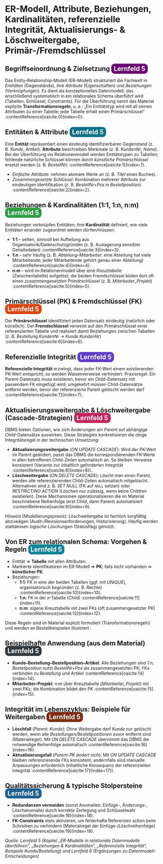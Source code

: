 <h1>ER-Modell, Attribute, Beziehungen, Kardinalitäten, referenzielle Integrität, Aktualisierungs- &amp; Löschweitergabe, Primär-/Fremdschlüssel</h1>

<h2>Begriffseinordnung &amp; Zielsetzung <span style="background-color:#6a0572; color:white; padding:4px 8px; border-radius:12px;">Lernfeld 5</span></h2>
<p>Das Entity-Relationship-Modell (ER-Modell) strukturiert die Fachwelt in <em>Entitäten</em> (Gegenstände), ihre <em>Attribute</em> (Eigenschaften) und <em>Beziehungen</em> (Verknüpfungen). Es dient als konzeptionelles Datenmodell, das anschließend systematisch in ein relationales Schema überführt wird (Tabellen, Schlüssel, Constraints). Für die Überführung nennt das Material explizite <strong>Transformationsregeln</strong>, u. a.: „Ein Entitätstyp wird mit all seinen Attributen zu einer Tabelle; jede Tabelle erhält einen Primärschlüssel“ :contentReference[oaicite:0]{index=0}.</p>

<h2>Entitäten &amp; Attribute <span style="background-color:#0b7285; color:white; padding:4px 8px; border-radius:12px;">Lernfeld 5</span></h2>
<p>Eine <strong>Entität</strong> repräsentiert einen eindeutig identifizierbaren Gegenstand (z. B. <em>Kunde</em>, <em>Artikel</em>). <strong>Attribute</strong> beschreiben Merkmale (z. B. <em>KundenNr</em>, <em>Name</em>). Bei der Überführung ins Relationenmodell werden Entitätstypen zu Tabellen; fehlende natürliche Schlüssel können durch <em>künstliche Primärschlüssel</em> ersetzt werden (z. B. <em>BestellNr</em>) :contentReference[oaicite:1]{index=1}.</p>
<ul>
  <li><em>Einfache Attribute</em>: nehmen atomare Werte an (z. B. <em>Titel</em> eines Buches).</li>
  <li><em>Zusammengesetzte Schlüssel</em>: Kombination mehrerer Attribute zur eindeutigen Identifikation (z. B. <em>BestellNr+Pos</em> in <em>Bestellposition</em>) :contentReference[oaicite:2]{index=2}.</li>
</ul>

<h2>Beziehungen &amp; Kardinalitäten (1:1, 1:n, n:m) <span style="background-color:#2f9e44; color:white; padding:4px 8px; border-radius:12px;">Lernfeld 5</span></h2>
<p>Beziehungen verknüpfen Entitäten; ihre <strong>Kardinalität</strong> definiert, wie viele Entitäten einander zugeordnet werden dürfen/müssen:</p>
<ul>
  <li><strong>1:1</strong> – selten, sinnvoll bei Aufteilung aus Organisatorik/Datenschutzgründen (z. B. Auslagerung sensibler Gehaltsdaten) :contentReference[oaicite:3]{index=3}.</li>
  <li><strong>1:n</strong> – sehr häufig (z. B. <em>Abteilung</em>–<em>Mitarbeiter</em>: eine Abteilung hat viele Mitarbeitende; jeder Mitarbeitende gehört genau einer Abteilung) :contentReference[oaicite:4]{index=4}.</li>
  <li><strong>n:m</strong> – wird im Relationenmodell über eine <em>Kreuztabelle</em> (Zwischentabelle) aufgelöst; die beiden Fremdschlüssel bilden dort oft einen <em>zusammengesetzten Primärschlüssel</em> (z. B. <em>Mitarbeiter_Projekt</em>) :contentReference[oaicite:5]{index=5}.</li>
</ul>

<h2>Primärschlüssel (PK) &amp; Fremdschlüssel (FK) <span style="background-color:#d9480f; color:white; padding:4px 8px; border-radius:12px;">Lernfeld 5</span></h2>
<p>Der <strong>Primärschlüssel</strong> identifiziert jeden Datensatz eindeutig (natürlich oder künstlich). Der <strong>Fremdschlüssel</strong> verweist auf den Primärschlüssel einer referenzierten Tabelle und realisiert damit Beziehungen zwischen Tabellen (z. B. <em>Bestellung.KundenNr → Kunde.KundenNr</em>) :contentReference[oaicite:6]{index=6}.</p>

<h2>Referenzielle Integrität <span style="background-color:#5f3dc4; color:white; padding:4px 8px; border-radius:12px;">Lernfeld 5</span></h2>
<p><strong>Referenzielle Integrität</strong> erzwingt, dass jeder FK-Wert einem existierenden PK-Wert entspricht; so werden Waisenverweise verhindert. Praxisregel: Ein Parent-Datensatz muss existieren, bevor ein Child-Datensatz mit passendem FK eingefügt wird; umgekehrt müssen Child-Datensätze entfernt werden, bevor der referenzierte Parent gelöscht werden darf :contentReference[oaicite:7]{index=7}.</p>

<h2>Aktualisierungsweitergabe &amp; Löschweitergabe (Cascade-Strategien) <span style="background-color:#c2255c; color:white; padding:4px 8px; border-radius:12px;">Lernfeld 5</span></h2>
<p>DBMS bieten Optionen, wie sich Änderungen am <em>Parent</em> auf abhängige <em>Child</em>-Datensätze auswirken. Diese Strategien konkretisieren die obige Integritätsregel in der technischen Umsetzung:</p>
<ul>
  <li><strong>Aktualisierungsweitergabe</strong> (<em>ON UPDATE CASCADE</em>): Wird der PK-Wert im Parent geändert, passt das DBMS die korrespondierenden FK-Werte in allen betroffenen Child-Zeilen automatisch an. So bleiben Verweise konsistent (Variante zur inhaltlich geforderten Integrität :contentReference[oaicite:8]{index=8}).</li>
  <li><strong>Löschweitergabe</strong> (<em>ON DELETE CASCADE</em>): Löscht man einen Parent, werden alle referenzierenden Child-Zeilen automatisch mitgelöscht. Alternativen sind z. B. <em>SET NULL</em> (FK auf <code>NULL</code> setzen) oder <em>RESTRICT/NO ACTION</em> (Löschen nur zulässig, wenn keine Children existieren). Diese Mechanismen operationalisieren die im Material beschriebene Reihenfolge (erst Child, dann Parent) automatisiert :contentReference[oaicite:9]{index=9}.</li>
</ul>
<p><em>Hinweis (Modellierungspraxis):</em> Löschweitergabe ist fachlich sorgfältig abzuwägen (Audit-/Revisionsanforderungen, Historisierung). Häufig werden stattdessen <em>logische Löschungen</em> (Statusflag) genutzt.</p>

<h2>Von ER zum relationalen Schema: Vorgehen &amp; Regeln <span style="background-color:#0c8599; color:white; padding:4px 8px; border-radius:12px;">Lernfeld 5</span></h2>
<ul>
  <li>Entität ⇒ <strong>Tabelle</strong> mit allen Attributen.</li>
  <li>Markierte Identifikatoren im ER-Modell ⇒ <strong>PK</strong>; falls nicht vorhanden ⇒ <strong>künstlicher PK</strong>.</li>
  <li>Beziehungen:
    <ul>
      <li><strong>1:1</strong>: FK in eine der beiden Tabellen (ggf. mit <em>UNIQUE</em>), organisatorisch begründen (z. B. Rechte) :contentReference[oaicite:10]{index=10}.</li>
      <li><strong>1:n</strong>: FK in der <em>n</em>-Tabelle (Child) :contentReference[oaicite:11]{index=11}.</li>
      <li><strong>n:m</strong>: eigene Kreuztabelle mit zwei FKs (oft zusammengesetzter PK) :contentReference[oaicite:12]{index=12}.</li>
    </ul>
  </li>
</ul>
<p>Diese Regeln sind im Material explizit formuliert (Transformationsregeln) und werden an Bestellbeispielen illustriert .</p>

<h2>Beispielhafte Anwendung (aus dem Material) <span style="background-color:#343a40; color:white; padding:4px 8px; border-radius:12px;">Lernfeld 5</span></h2>
<ul>
  <li><strong>Kunde–Bestellung–Bestellposition–Artikel</strong>: Alle Beziehungen sind 1:n; <em>Bestellposition</em> nutzt <em>BestellNr+Pos</em> als zusammengesetzten PK; FKs verbinden zu <em>Bestellung</em> und <em>Artikel</em> :contentReference[oaicite:14]{index=14}.</li>
  <li><strong>Mitarbeiter–Projekt</strong>: n:m über Kreuztabelle (<em>Mitarbeiter_Projekt</em>) mit zwei FKs; die Kombination bildet den PK :contentReference[oaicite:15]{index=15}.</li>
</ul>

<h2>Integrität im Lebenszyklus: Beispiele für Weitergaben <span style="background-color:#7c2d12; color:white; padding:4px 8px; border-radius:12px;">Lernfeld 5</span></h2>
<ul>
  <li><strong>Löschfall</strong> (<em>Parent: Kunde</em>): Ohne Weitergabe darf <em>Kunde</em> nur gelöscht werden, wenn alle <em>Bestellungen/Bestellpositionen</em> zuvor entfernt sind (Materialregel). Mit <em>ON DELETE CASCADE</em> übernimmt das DBMS die notwendige Reihenfolge automatisch :contentReference[oaicite:16]{index=16}.</li>
  <li><strong>Aktualisierungsfall</strong> (<em>Parent-PK ändert sich</em>): Mit <em>ON UPDATE CASCADE</em> bleiben referenzierende FKs konsistent; andernfalls sind manuelle Anpassungen erforderlich (inhaltliche Konsequenz der referenziellen Integrität :contentReference[oaicite:17]{index=17}).</li>
</ul>

<h2>Qualitätssicherung &amp; typische Stolpersteine <span style="background-color:#1e6091; color:white; padding:4px 8px; border-radius:12px;">Lernfeld 5</span></h2>
<ul>
  <li><strong>Redundanzen vermeiden</strong> (sonst Anomalien: Einfüge-, Änderungs-, Löschanomalie) durch korrekte Zerlegung und Schlüsselwahl :contentReference[oaicite:18]{index=18}.</li>
  <li><strong>FK-Constraints</strong> stets aktivieren</strong>, um fehlerhafte Referenzen schon beim Schreiben zu verhindern (Materialregel der Einfüge-/Löschreihenfolge) :contentReference[oaicite:19]{index=19}.</li>
</ul>

<p><em>Quelle: Lernfeld 5 (Kapitel „ER-Modelle in relationale Datenmodelle überführen“, „Beziehungen &amp; Kardinalitäten“, „Referenzielle Integrität“, Beispiele Kunde/Bestellung) und Lernfeld 8 (Ergänzungen zu Datenmodell-Entscheidungen)</em> </p>
